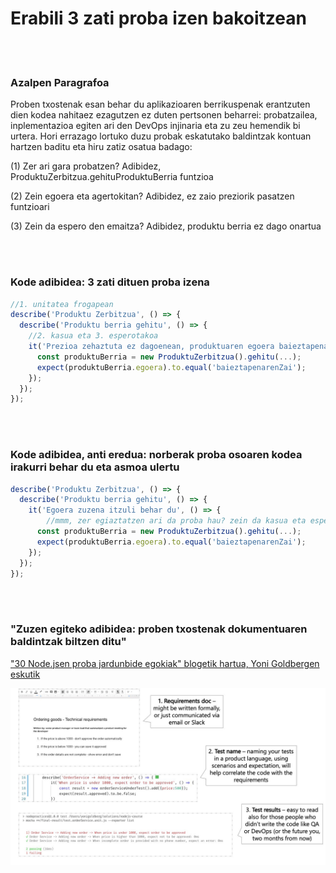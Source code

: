 # Erabili 3 zati proba izen bakoitzean

<br/><br/>

### Azalpen Paragrafoa

Proben txostenak esan behar du aplikazioaren berrikuspenak erantzuten dien kodea nahitaez ezagutzen ez duten pertsonen beharrei: probatzailea, inplementazioa egiten ari den DevOps injinaria eta zu zeu hemendik bi urtera. Hori errazago lortuko duzu probak eskatutako baldintzak kontuan hartzen baditu eta hiru zatiz osatua badago:

(1) Zer ari gara probatzen? Adibidez, ProduktuZerbitzua.gehituProduktuBerria funtzioa

(2) Zein egoera eta agertokitan? Adibidez, ez zaio preziorik pasatzen funtzioari

(3) Zein da espero den emaitza? Adibidez, produktu berria ez dago onartua

<br/><br/>

### Kode adibidea: 3 zati dituen proba izena

```javascript
//1. unitatea frogapean
describe('Produktu Zerbitzua', () => {
  describe('Produktu berria gehitu', () => {
    //2. kasua eta 3. esperotakoa
    it('Prezioa zehaztuta ez dagoenean, produktuaren egoera baieztapenaren zai dago', () => {
      const produktuBerria = new ProduktuZerbitzua().gehitu(...);
      expect(produktuBerria.egoera).to.equal('baieztapenarenZai');
    });
  });
});
```

<br/><br/>

### Kode adibidea, anti eredua: norberak proba osoaren kodea irakurri behar du eta asmoa ulertu
```javascript
describe('Produktu Zerbitzua', () => {
  describe('Produktu berria gehitu', () => {
    it('Egoera zuzena itzuli behar du', () => {
        //mmm, zer egiaztatzen ari da proba hau? zein da kasua eta espero dena?
      const produktuBerria = new ProduktuZerbitzua().gehitu(...);
      expect(produktuBerria.egoera).to.equal('baieztapenarenZai');
    });
  });
});
```

<br/><br/>

### "Zuzen egiteko adibidea: proben txostenak dokumentuaren baldintzak biltzen ditu"

["30 Node.jsen proba jardunbide egokiak" blogetik hartua, Yoni Goldbergen eskutik](https://medium.com/@me_37286/yoni-goldberg-javascript-nodejs-testing-best-practices-2b98924c9347)

![Proba txostenaren adibidea](https://github.com/goldbergyoni/nodebestpractices/blob/master/assets/images/test-report-like-requirements.jpeg "Proba txostenaren adibidea")

<br/><br/>
